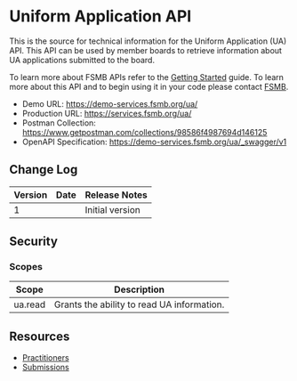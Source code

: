 # Uniform Application API 

This is the source for technical information for the Uniform Application (UA) API. This API can be used by member boards to retrieve information about UA applications submitted to the board.

To learn more about FSMB APIs refer to the [Getting Started](https://github.com/fsmb/api-docs) guide. To learn more about this API and to begin using it in your code please contact [FSMB](mailto:ua@fsmb.org).

- Demo URL: https://demo-services.fsmb.org/ua/
- Production URL: https://services.fsmb.org/ua/
- Postman Collection: https://www.getpostman.com/collections/98586f4987694d146125
- OpenAPI Specification: https://demo-services.fsmb.org/ua/_swagger/v1

## Change Log

| Version | Date | Release Notes |
| - | - | -|
| 1 | | Initial version |

## Security

### Scopes 

| Scope | Description |
| - | - |
| ua.read | Grants the ability to read UA information. |

## Resources

- [Practitioners](docs/practitioners-v1/readme.md)
- [Submissions](docs/submissions-v1/readme.md)
